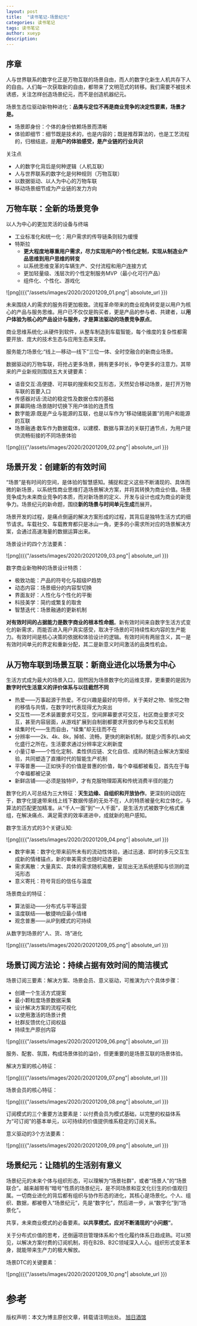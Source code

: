 ```yaml
---
layout: post
title:  "读书笔记-场景纪元"
categories: 读书笔记
tags: 读书笔记
author: xueyp
description:
---
```


## 序章

人与世界联系的数字化正是万物互联的场景自由，而人的数字化新生人机共存下人的自由。人们每一次获取新的自由，都带来了文明范式的转移。我们需要不被技术诱惑，关注怎样创造场景纪元，而不是创造机器纪元。

场景生态位驱动新物种进化：**品类与定位不再是商业竞争的决定性要素，场景才是。**

- 场景即身份：个体的身份依赖场景而清晰
- 体验即细节：细节既是技术的，也是内容的；既是推荐算法的，也是工艺流程的，归根结底，是**用户的体验感受，是产业链的行业共识**

关注点
- 人的数字化背后是何种逻辑（人机互联）
- 人与世界联系的数字化是何种规则（万物互联）
- 以数据驱动、以人为中心的万物车联
- 移动场景细节成为产业链的发力方向

## 万物车联：全新的场景竞争

以人为中心的更加灵活的设备与终端
- 工业标准化和统一化：用户需求的传导链条则较为缓慢
- 特斯拉
  - **更大程度地尊重用户需求，尽力实现用户的个性化定制，实现从制造业产品思维到用户思维的转变**
  - 以系统思维变革的车辆生产、交付流程和用户连接方式
  - 更加轻量级、浅层次的个性定制服务MVP（最小化可行产品）
  - 组件化、个性化、游戏化

![png]({{"/assets/images/2020/20201209_01.png"| absolute_url }})

未来围绕人的需求的服务将更加极致。流程革命带来的商业视角转变是以用户为核心的产品与服务思维。用户已不仅仅是购买者，更是产品的参与者、共建者，以**用户体验为核心的产品设计与服务，才是算法驱动的场景竞争原点**。

商业思维系统化:从硬件到软件，从整车制造到车载智能，每个维度的复杂性都需要开放、庞大的技术生态与应用生态来支撑。

服务能力场景化:“线上—移动—线下”三位一体、全时空融合的新商业场景。

数据驱动的万物车联，将抢占更多场景，拥有更多时长，争夺更多的注意力。其带来的产业新规则围绕五大关键要素：
- 语音交互:高便捷、可并联的搜索和交互形态，天然契合移动场景，是打开万物车联的首要入口
- 传感器对话:流动的稳定性及数据仓库的基础
- 屏幕网络:场景随时切换下用户体验的连贯性
- 数字能源:既是产业与能源的互联，也是以车作为“移动储能装置”的用户和能源的互联
- 场景融通:数车作为数据载体，以建模、数据与算法的关联打通节点，为用户提供流畅衔接的不同场景体验

![png]({{"/assets/images/2020/20201209_02.png"| absolute_url }})

## 场景开发：创建新的有效时间

“场景”是有时间的空间，是体验的智慧感知。捕捉和定义这些不断涌现的、具体而微的新场景，以系统性商业思维打造场景解决方案，并将其转换为商业价值。场景竞争成为未来商业竞争的本质，而对新场景的定义、开发与设计也成为商业的新竞争力。场景纪元的新命题，围绕**新的场景与时间单元生成**而展开。

场景开发的过程，是痛点倒逼的解决方案形成的过程，其背后是独特生活方式的细节请求。车载社交、车载教育都只是冰山一角，更多的小需求所对应的场景解决方案，会通过高速海量的数据运算出来。

场景设计的四个方法要素：

![png]({{"/assets/images/2020/20201209_03.png"| absolute_url }})

数字商业新物种的场景设计特质：
- 极致功能：产品的符号化与超级IP趋势
- 动态内容：场景细分的内容型切换
- 界面友好：人性化与个性化的平衡
- 科技美学：简约或繁复的取舍
- 智慧迭代：场景融通的更新机制

**对有效时间的占据能力是数字商业的根本性命题**。新有效时间来自数字生活方式变化的新需求，而能否进入用户真实感受，取决于场景的可持续性和内容的生产能力。有效时间是核心决策的依据和体验设计的逻辑。有效时间有两层含义，其一是有效时间单元的界定和重新分配，其二是新意义时间激活的品类性机会。

## 从万物车联到场景互联：新商业进化以场景为中心

生活方式成为最大的场景入口，固然因为场景数字化的运维支撑，更重要的是因为**数字时代生活意义的评价体系与以往截然不同**
- 热爱——万事起源于热爱。不仅兴趣是最好的导师，关于美好之物、愉悦之物的移情与共情，在数字时代表现得尤为突出
- 交互性——艺术装置要求可交互，空间屏幕要求可交互，社区商业要求可交互，甚至内容层面，从游戏扩展到自制剧都要求开放的参与和交互机制
- 续集时代——生而自由，“续集”却无往而不在
- 分辨率——2k、4k、8k，掉帧、流畅，更快的刷新机制，就是少而多的Lab文化盛行之所在。生活要求通过分辨率定义刷新度
- 小量订单——个性化定制、柔性供应链、文化自信、成熟的制造业解决方案经验，共同塑造了直播时代的智能生产机制
- 平等普惠——正如快手的价值是普惠的价值，每个幸福都被看见，首先在于每个幸福都被记录
- 新鲜店铺——必须是独特IP，才有克服物理距离和传统消费半径的能力

数字化的人可总结为三大特征：**天生边缘、自组织和开放协作**。更深刻的动因在于，数字化提速带来线上线下数据传感的无处不在，人的特质被量化和立体化，与算法的匹配更加精准。从“千人一面”到“一人千面”，是生活方式被数字化格式重组，在解决痛点、满足需求的效率递进中，成就新的用户感知。

数字生活方式的3个关键认知:

![png]({{"/assets/images/2020/20201209_04.png"| absolute_url }})

- 数字审美：数字化带来前所未有的流动性体验，通过迅速、即时的多元交互生成新的情绪锚点，新的审美需求也随时动态更新
- 需求离散：大量真实、具体的需求随机离散，呈现出无法系统感知与侦测的混沌形态
- 意义寄托：符号背后的信任与温度

场景商业的特征：
- 算法驱动——分布式与平等运营
- 温度联结——敏捷响应最小情绪
- 观念普惠——从IP到模式的可持续

从数字到场景的“人、货、场”进化

![png]({{"/assets/images/2020/20201209_05.png"| absolute_url }})

## 场景订阅方法论：持续占据有效时间的简洁模式

场景订阅三要素：解决方案、场景会员、意义驱动，可推演为六个具体步骤：
- 创建一个生活方式提案
- 最小颗粒度场景数据采集
- 设计解决方案的流程可视化
- 以使用激活的场景计费
- 社群反馈优化订阅权益
- 持续生产原创内容

![png]({{"/assets/images/2020/20201209_06.png"| absolute_url }})

服务、配套、氛围，构成场景体验的溢价，但更重要的是场景互联的场景体验。

解决方案的核心特征：

![png]({{"/assets/images/2020/20201209_07.png"| absolute_url }})

场景会员的核心特征：

![png]({{"/assets/images/2020/20201209_08.png"| absolute_url }})

订阅模式的三个重要方法要素是：以付费会员为模式基础，以完整的权益体系为“可订阅”的基本单元，以可持续的价值提供维系稳定的订阅关系。

意义驱动的3个方法要素：

![png]({{"/assets/images/2020/20201209_09.png"| absolute_url }})

## 场景纪元：让随机的生活别有意义

场景纪元的未来个体与组织形态，可以理解为“场景社群”，或者“场景人”的“场景联合”。越来越带有“暗号”性质的场景纪元，是不同场景和亚文化衍生的价值观归属。一切商业进化的背后都有组织与协作形态的进化，其核心是场景化。个人、组织、数据，都被卷入“场景纪元”，先是“数字化”，然后进一步，从“数字化”到“场景化”。

共享，未来商业模式的必备要素。**以共享模式，应对不断涌现的“小问题”**。

关于分布式价值的思考，还倒逼项目管理体系和个性化履约体系日趋成熟。可以预见，以解决方案付费的订阅机制，将在B2B、B2C领域深入人心。组织形式变革本身，就能带来生产力的极大解放。

场景DTC的关键要素：

![png]({{"/assets/images/2020/20201209_10.png"| absolute_url }})

参考
============

版权声明：本文为博主原创文章，转载请注明出处。 [旭日酒馆](https://xueyp.github.io/)